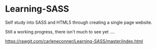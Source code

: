# Learning-SASS
Self study into SASS and HTML5 through creating a single page website.

Still a working progress, there isn't much to see yet ....

https://rawgit.com/carleneconner/Learning-SASS/master/index.html

